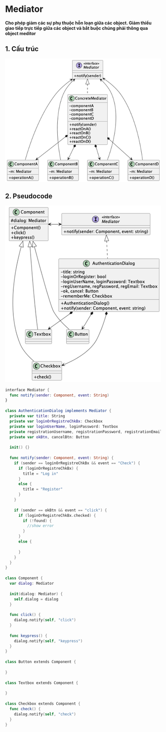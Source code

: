 # Mediator
**Cho phép giảm các sự phụ thuộc hỗn loạn giữa các object. Giảm thiểu giao tiếp trực tiếp giữa các object và bắt buộc chúng phải thông qua object meditor**

## 1. Cấu trúc

![Mediator structure](/out//00.diagrams/02.design-parterns/03.behaviral-parterns/mediator_structure/Mediator%20Structure.png)

## 2. Pseudocode
![Mediator Pseudocode](/out//00.diagrams/02.design-parterns/03.behaviral-parterns/mediator_pseudo_code/Mediator%20Pseudocode.png)


```swift
interface Mediator {
  func notify(sender: Component, event: String)
}

class AuthenticationDialog implements Mediator {
  private var title: String
  private var loginOrRegistreChkBx: Checkbox
  private var loginUserName, loginPassword: Textbox
  private registrationUsername, registrationPassword, registrationEmail: Textbox
  private var okBtn, cancelBtn: Button

  init() {}

  func notify(sender: Component, event: String) {
    if (sender == loginOrRegistreChkBx && event == "Check") {
      if (loginOrRegistreChkBx) {
        title = "Log in"
      }
      else {
        title = "Register"
      }
    }

    if (sender == okBtn && event == "click") {
      if (loginOrRegistreChkBx.checked) {
        if (!found) {
          //show error
        }
      }
      else {

      }
    }
  }
}

class Component {
  var dialog: Mediator

  init(dialog: Mediator) {
    self.dialog = dialog
  }

  func click() {
    dialog.notify(self, "click")
  }

  func keypress() {
    dialog.notify(self, "keypress")
  }
}

class Button extends Component {

}

class Textbox extends Component {

}

class Checkbox extends Component {
  func check() {
    dialog.notify(self, "check")
  }
}
```